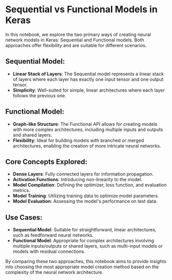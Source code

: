 # Sequential vs Functional Models in Keras

In this notebook, we explore the two primary ways of creating neural network models in Keras: Sequential and Functional models. Both approaches offer flexibility and are suitable for different scenarios.

## Sequential Model:

- **Linear Stack of Layers**: The Sequential model represents a linear stack of layers where each layer has exactly one input tensor and one output tensor.
- **Simplicity**: Well-suited for simple, linear architectures where each layer follows the previous one.

## Functional Model:

- **Graph-like Structure**: The Functional API allows for creating models with more complex architectures, including multiple inputs and outputs and shared layers.
- **Flexibility**: Ideal for building models with branched or merged architectures, enabling the creation of more intricate neural networks.

## Core Concepts Explored:

- **Dense Layers**: Fully connected layers for information propagation.
- **Activation Functions**: Introducing non-linearity to the model.
- **Model Compilation**: Defining the optimizer, loss function, and evaluation metrics.
- **Model Training**: Utilizing training data to optimize model parameters.
- **Model Evaluation**: Assessing the model's performance on test data.

## Use Cases:

- **Sequential Model**: Suitable for straightforward, linear architectures, such as feedforward neural networks.
- **Functional Model**: Appropriate for complex architectures involving multiple inputs/outputs or shared layers, such as multi-input models or models with residual connections.

By comparing these two approaches, this notebook aims to provide insights into choosing the most appropriate model creation method based on the complexity of the neural network architecture.
